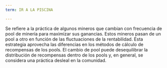 ```yaml
---
term: IR A LA PISCINA

---
```

Se refiere a la práctica de algunos mineros que cambian con frecuencia de pool de minería para maximizar sus ganancias. Estos mineros pasan de un pool a otro en función de las fluctuaciones de la rentabilidad. Esta estrategia aprovecha las diferencias en los métodos de cálculo de recompensas de los pools. El cambio de pool puede desequilibrar la distribución de recompensas dentro de los pools y, en general, se considera una práctica desleal en la comunidad.